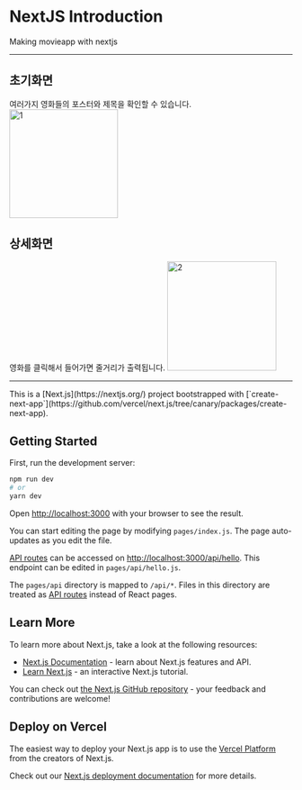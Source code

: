 # NextJS Introduction
Making movieapp with nextjs
<hr/>
<h2>초기화면</h2>
여러가지 영화들의 포스터와 제목을 확인할 수 있습니다.
<img width="193" alt="1" src="https://user-images.githubusercontent.com/62545246/150638628-0d915d2d-e686-4062-86fd-15af257b075f.PNG">
<h2>상세화면</h2>
영화를 클릭해서 들어가면 줄거리가 출력됩니다.
<img width="194" alt="2" src="https://user-images.githubusercontent.com/62545246/150638627-2ef0dd35-8c47-4717-bf41-9730452f0b8e.PNG">

<hr/>
This is a [Next.js](https://nextjs.org/) project bootstrapped with [`create-next-app`](https://github.com/vercel/next.js/tree/canary/packages/create-next-app).

## Getting Started

First, run the development server:

```bash
npm run dev
# or
yarn dev
```

Open [http://localhost:3000](http://localhost:3000) with your browser to see the result.

You can start editing the page by modifying `pages/index.js`. The page auto-updates as you edit the file.

[API routes](https://nextjs.org/docs/api-routes/introduction) can be accessed on [http://localhost:3000/api/hello](http://localhost:3000/api/hello). This endpoint can be edited in `pages/api/hello.js`.

The `pages/api` directory is mapped to `/api/*`. Files in this directory are treated as [API routes](https://nextjs.org/docs/api-routes/introduction) instead of React pages.

## Learn More

To learn more about Next.js, take a look at the following resources:

- [Next.js Documentation](https://nextjs.org/docs) - learn about Next.js features and API.
- [Learn Next.js](https://nextjs.org/learn) - an interactive Next.js tutorial.

You can check out [the Next.js GitHub repository](https://github.com/vercel/next.js/) - your feedback and contributions are welcome!

## Deploy on Vercel

The easiest way to deploy your Next.js app is to use the [Vercel Platform](https://vercel.com/new?utm_medium=default-template&filter=next.js&utm_source=create-next-app&utm_campaign=create-next-app-readme) from the creators of Next.js.

Check out our [Next.js deployment documentation](https://nextjs.org/docs/deployment) for more details.

